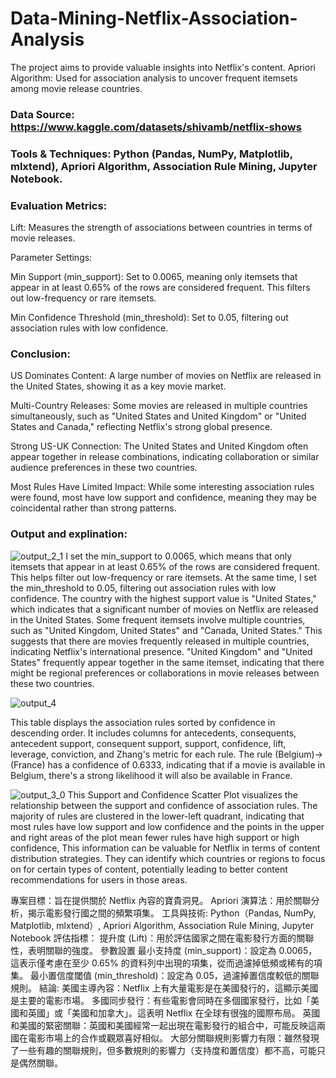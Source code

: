 # Data-Mining-Netflix-Association-Analysis
The project aims to provide valuable insights into Netflix's content. 
Apriori Algorithm: Used for association analysis to uncover frequent itemsets among movie release countries.

### Data Source: https://www.kaggle.com/datasets/shivamb/netflix-shows

### Tools & Techniques: Python (Pandas, NumPy, Matplotlib, mlxtend), Apriori Algorithm, Association Rule Mining, Jupyter Notebook.

### Evaluation Metrics:
Lift: Measures the strength of associations between countries in terms of movie releases.

Parameter Settings:

Min Support (min_support): Set to 0.0065, meaning only itemsets that appear in at least 0.65% of the rows are considered frequent. This filters out low-frequency or rare itemsets.

Min Confidence Threshold (min_threshold): Set to 0.05, filtering out association rules with low confidence.

### Conclusion:
US Dominates Content: A large number of movies on Netflix are released in the United States, showing it as a key movie market.

Multi-Country Releases: Some movies are released in multiple countries simultaneously, such as "United States and United Kingdom" or "United States and Canada," reflecting Netflix's strong global presence.

Strong US-UK Connection: The United States and United Kingdom often appear together in release combinations, indicating collaboration or similar audience preferences in these two countries.

Most Rules Have Limited Impact: While some interesting association rules were found, most have low support and confidence, meaning they may be coincidental rather than strong patterns.

### Output and explination:
![output_2_1](https://github.com/user-attachments/assets/94ba4406-dd75-48dc-ac40-fb08de3a2501)
I set the min_support to 0.0065, which means that only itemsets that appear in at least 0.65% of the rows are considered frequent. This helps filter out low-frequency or rare itemsets. At the same time, I set the min_threshold to 0.05, filtering out association rules with low confidence. The country with the highest support value is "United States," which indicates that a significant number of movies on Netflix are released in the United States. Some frequent itemsets involve multiple countries, such as "United Kingdom, United States" and "Canada, United States." This suggests that there are movies frequently released in multiple countries, indicating Netflix's international presence. "United Kingdom" and "United States" frequently appear together in the same itemset, indicating that there might be regional preferences or collaborations in movie releases between these two countries.

![output_4](https://github.com/user-attachments/assets/9636a795-d78d-4038-a02d-8ccf98ba10ab)

 This table displays the association rules sorted by confidence in descending order. It includes columns for antecedents, consequents, antecedent support, consequent support, support, confidence, lift, leverage, conviction, and Zhang's metric for each rule. The rule (Belgium)-> (France) has a confidence of 0.6333, indicating that if a movie is available in Belgium, there's a strong likelihood it will also be available in France.

![output_3_0](https://github.com/user-attachments/assets/c1a34d7b-9a54-4cc8-9e85-2e34aea80940)
This Support and Confidence Scatter Plot visualizes the relationship between the support and confidence of association rules. The majority of rules are clustered in the lower-left quadrant, indicating that most rules have low support and low confidence and the points in the upper and right areas of the plot mean fewer rules have high support or high confidence, This information can be valuable for Netflix in terms of content distribution strategies. They can identify which countries or regions to focus on for certain types of content, potentially leading to better content recommendations for users in those areas.


專案目標：旨在提供關於 Netflix 內容的寶貴洞見。
Apriori 演算法：用於關聯分析，揭示電影發行國之間的頻繁項集。
工具與技術: Python（Pandas, NumPy, Matplotlib, mlxtend）, Apriori Algorithm, Association Rule Mining, Jupyter Notebook
評估指標：
提升度 (Lift)：用於評估國家之間在電影發行方面的關聯性，表明關聯的強度。
參數設置
最小支持度 (min_support)：設定為 0.0065，這表示僅考慮在至少 0.65% 的資料列中出現的項集，從而過濾掉低頻或稀有的項集。
最小置信度閾值 (min_threshold)：設定為 0.05，過濾掉置信度較低的關聯規則。
結論:
美國主導內容：Netflix 上有大量電影是在美國發行的，這顯示美國是主要的電影市場。
多國同步發行：有些電影會同時在多個國家發行，比如「美國和英國」或「美國和加拿大」。這表明 Netflix 在全球有很強的國際布局。
英國和美國的緊密關聯：英國和美國經常一起出現在電影發行的組合中，可能反映這兩國在電影市場上的合作或觀眾喜好相似。
大部分關聯規則影響力有限：雖然發現了一些有趣的關聯規則，但多數規則的影響力（支持度和置信度）都不高，可能只是偶然關聯。
